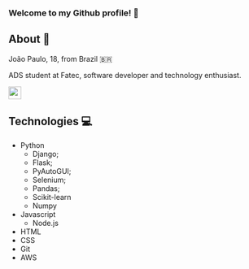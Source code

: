 ### Welcome to my Github profile! 👋

<!--
**joaopaulo02/joaopaulo02** is a ✨ _special_ ✨ repository because its `README.md` (this file) appears on your GitHub profile.

Here are some ideas to get you started:

- 🔭 I’m currently working on ...
- 🌱 I’m currently learning ...
- 👯 I’m looking to collaborate on ...
- 🤔 I’m looking for help with ...
- 💬 Ask me about ...
- 📫 How to reach me: ...
- 😄 Pronouns: ...
- ⚡ Fun fact: ...
-->

## About 📘

João Paulo, 18, from Brazil 🇧🇷

ADS student at Fatec, software developer and technology enthusiast.

[<img src="https://cdn-icons-png.flaticon.com/512/174/174857.png" width="25"/>](https://www.linkedin.com/in/joao-paulo-nobrega/)

## Technologies 💻

* Python
  - Django;
  - Flask;
  - PyAutoGUI;
  - Selenium;
  - Pandas;
  - Scikit-learn
  - Numpy
* Javascript
  - Node.js  
* HTML
* CSS
* Git
* AWS

